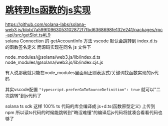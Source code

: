 # [跳转到ts函数的js实现](/2024/09/ts_go_to_js_define.md)

<https://github.com/solana-labs/solana-web3.js/blob/7a599f0963053102872f7fbd6368698fe132e241/packages/rpc-api/src/getSlot.ts#L9>  
solana Connection 的 getAccountInfo 方法 vscode 默认会跳转到 index.d.ts 的函数签名定义 而源码实现在同名 js 文件下

node_modules/@solana/web3.js/lib/index.d.ts  
node_modules/@solana/web3.js/lib/index.cjs.js

有人说那我就只能在node_modules里面用正则表达式/关键词找函数实现的js代码

其实vscode配置 `"typescript.preferGoToSourceDefinition": true` 就可以"二次跳转"到js代码了

solana ts sdk 这样 100% ts 代码的库会编译成 js+d.ts(函数原型定义) 上传到 npm 所以读ts代码的时候能跳转到"晦涩难懂"的编译后js代码将就凑合看看代码也够了
